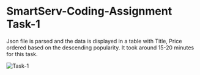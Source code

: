 # SmartServ-Coding-Assignment Task-1

Json file is parsed and the data is displayed in a table  with Title, Price ordered based on the descending popularity.
It took around 15-20 minutes for this task.

![Task-1](https://github.com/kanikagoel2645/SmartServ-Coding-Assignment/assets/111144171/72e1e38d-d296-481a-a844-dd67a01602ad)
